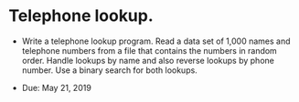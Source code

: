 # Telephone lookup.
* Write a telephone lookup program. Read a data set of 1,000 names and telephone numbers from a file that contains the 
numbers in random order. Handle lookups by name and also reverse lookups by phone number. Use a binary search for 
both lookups.

* Due: May 21, 2019